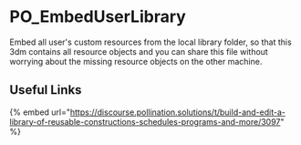 # PO_EmbedUserLibrary

Embed all user&apos;s custom resources from the local library folder, so that this 3dm contains all resource objects and you can share this file without worrying about the missing resource objects on the other machine.

## Useful Links

{% embed url="https://discourse.pollination.solutions/t/build-and-edit-a-library-of-reusable-constructions-schedules-programs-and-more/3097" %}

